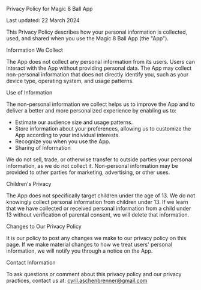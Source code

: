 Privacy Policy for Magic 8 Ball App

Last updated: 22 March 2024

This Privacy Policy describes how your personal information is collected, used, and shared when you use the Magic 8 Ball App (the "App").

Information We Collect

The App does not collect any personal information from its users. Users can interact with the App without providing personal data. The App may collect non-personal information that does not directly identify you, such as your device type, operating system, and usage patterns.

Use of Information

The non-personal information we collect helps us to improve the App and to deliver a better and more personalized experience by enabling us to:

- Estimate our audience size and usage patterns.
- Store information about your preferences, allowing us to customize the App according to your individual interests.
- Recognize you when you use the App.
- Sharing of Information

We do not sell, trade, or otherwise transfer to outside parties your personal information, as we do not collect it. Non-personal information may be provided to other parties for marketing, advertising, or other uses.

Children's Privacy

The App does not specifically target children under the age of 13. We do not knowingly collect personal information from children under 13. If we learn that we have collected or received personal information from a child under 13 without verification of parental consent, we will delete that information.

Changes to Our Privacy Policy

It is our policy to post any changes we make to our privacy policy on this page. If we make material changes to how we treat users' personal information, we will notify you through a notice on the App.

Contact Information

To ask questions or comment about this privacy policy and our privacy practices, contact us at: cyril.aschenbrenner@gmail.com

